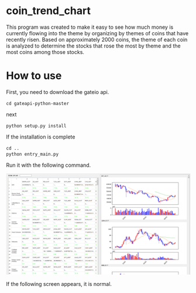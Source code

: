 # coin_trend_chart

This program was created to make it easy to see how much money is currently flowing into the theme by organizing by themes of coins that have recently risen.
Based on approximately 2000 coins, the theme of each coin is analyzed to determine the stocks that rose the most by theme and the most coins among those stocks.

# How to use
First, you need to download the gateio api.
```
cd gateapi-python-master
```
next
```
python setup.py install 
```
If the installation is complete
```
cd .. 
python entry_main.py 
```
Run it with the following command.

![Alt text](/img/1.png)

If the following screen appears, it is normal.
  
